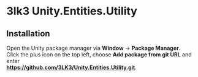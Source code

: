 3lk3 Unity.Entities.Utility
===========================

Installation
------------

Open the Unity package manager via **Window** -> **Package Manager**.<br>
Click the plus icon on the top left, choose **Add package from git URL** and enter <br>
**https://github.com/3LK3/Unity.Entities.Utility.git**.